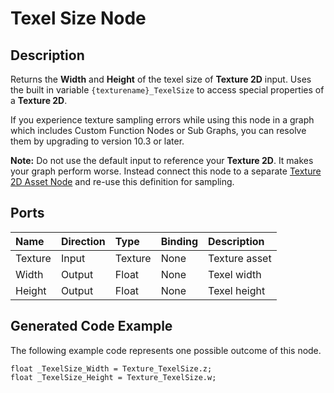# Texel Size Node

## Description

Returns the **Width** and **Height** of the texel size of **Texture 2D** input. Uses the built in variable `{texturename}_TexelSize` to access special properties of a **Texture 2D**.

If you experience texture sampling errors while using this node in a graph which includes Custom Function Nodes or Sub Graphs, you can resolve them by upgrading to version 10.3 or later. 

**Note:** Do not use the default input to reference your **Texture 2D**. It makes your graph perform worse. Instead connect this node to a separate [Texture 2D Asset Node](Texture-2D-Asset-Node.md) and re-use this definition for sampling.

## Ports

| Name        | Direction           | Type  | Binding | Description |
|:------------ |:-------------|:-----|:---|:---|
| Texture      | Input | Texture | None | Texture asset |
| Width      | Output | Float    | None | Texel width |
| Height | Output      |    Float    | None | Texel height |

## Generated Code Example

The following example code represents one possible outcome of this node.

```
float _TexelSize_Width = Texture_TexelSize.z;
float _TexelSize_Height = Texture_TexelSize.w;
```
